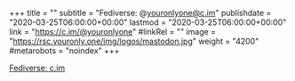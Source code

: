 +++
title = ""
subtitle = "Fediverse: @youronlyone@c.im"
publishdate = "2020-03-25T06:00:00+00:00"
lastmod = "2020-03-25T06:00:00+00:00"
link = "https://c.im/@youronlyone"
#linkRel = ""
image = "https://rsc.youronly.one/img/logos/mastodon.jpg"
weight = "4200"
#metarobots = "noindex"
+++

[Fediverse: c.im](https://c.im/@youronlyone "Fediverse: c.im")
